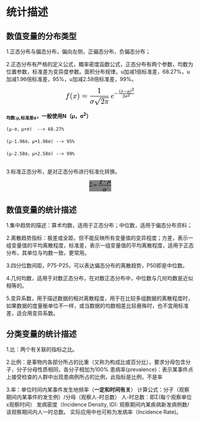 # 统计描述

## 数值变量的分布类型

1.正态分布与偏态分布，偏向左侧，正偏态分布，负偏态分布；

2.正态分布有严格的定义公式，概率密度函数公式，正态分布有两个参数，均数为位置参数，标准差为变异度参数。面积分布规律。u加减1倍标准差，68.27%，u加减1.96倍标准差，95%，u加减2.58倍标准差，99%。
<center>

![](.\media\Gaussia-distribution.jpg)

</center>

**<sub>均数:μ,标准差σ</sub>，一般使用N（μ，σ<sup>2</sup>）**



```
(μ-σ，μ+σ)  --> 68.27%

(μ-1.96σ，μ+1.96σ) --> 95%

(μ-2.58σ，μ+2.58σ) --> 99%


```


3.标准正态分布，是对正态分布进行标准化转换。

<center>

![](.\media\standard-Gaussian-distribution.jpg)

</center>


## 数值变量的统计描述

1.集中趋势的描述：算术均数，适用于正态分布；中位数，适用于偏态分布资料；

2.离散趋势指标：极差或全距，但不能反映所有变量值的变异程度；方差，表示一组变量值的平均离散程度，标准差，表示一组变量值的平均离散程度，适用于正态分布，其单位与均数一致，更常用。

3.四分位数间距，P75-P25，可以表达偏态分布的离散趋势，P50即是中位数。

4.几何均数，适用于对数正态分布，在对数正态分布中，中位数与几何均数是近似相等的。

5.变异系数，用于描述数据的相对离散程度，用于在比较多组数据的离散程度时，如果数据的度量衡单位不一样，或当数据的均数相差比较悬殊时，也不宜用标准差，适合用变异系数。

## 分类变量的统计描述

1.比：两个有关联的指标之比。


2.比例：是事物内各部分所占的比重（又称为构成比或百分比），要求分母包含分子，分子分母性质相同，各分子相加为100% 患病率(prevalence)：表示某事件点上接受检查的人群中出现患病例所占的比例，此指标是比例，不是率


3.率：单位时间内某事件发生地频率（**一定和时间有关**） 计算公式：分子（观察期间内某事件的发生例）/分母（观察人-时总数） 人-时总数：即Σ(每个观察单位x观察时间） 发病密度（Incidence Density, ID): 观察期间内某疾病新发病例数/该观察期间内人一时总数。 实际应用中也可称为发病率（Incidence Rate)。

